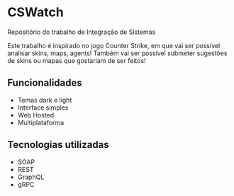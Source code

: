 # CSWatch

Repositório do trabalho de Integração de Sistemas

Este trabalho é inspirado no jogo Counter Strike, em que vai ser possivel analisar skins, maps, agents! Também vai ser possível submeter sugestões de skins ou mapas que gostariam de ser feitos!

## Funcionalidades

- Temas dark e light
- Interface simples
- Web Hosted
- Multiplataforma

## Tecnologias utilizadas

- SOAP
- REST
- GraphQL
- gRPC
